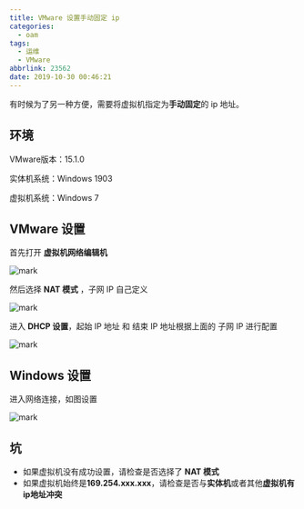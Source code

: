 ```yaml
---
title: VMware 设置手动固定 ip
categories:
  - oam
tags:
  - 运维
  - VMware
abbrlink: 23562
date: 2019-10-30 00:46:21
---
```


有时候为了另一种方便，需要将虚拟机指定为**手动固定**的 ip 地址。

<!-- more -->

## 环境

VMware版本：15.1.0

实体机系统：Windows 1903

虚拟机系统：Windows 7 



## VMware 设置

首先打开 **虚拟机网络编辑机**

![mark](http://markdown.yeek.top/bolg/20191030/wlYrcC9BacsH.png?imageslim)



然后选择 **NAT 模式** ，子网 IP 自己定义

![mark](http://markdown.yeek.top/bolg/20191030/npN7mSyuk7rt.png?imageslim)



进入 **DHCP 设置**，起始 IP 地址 和 结束 IP 地址根据上面的 子网 IP 进行配置

![mark](http://markdown.yeek.top/bolg/20191030/mEiKS3lY8imx.png?imageslim)



## Windows 设置

进入网络连接，如图设置

![mark](http://markdown.yeek.top/bolg/20191030/U71bWtX64Hh3.jpg?imageslim)



## 坑

- 如果虚拟机没有成功设置，请检查是否选择了 **NAT 模式**
- 如果虚拟机始终是**169.254.xxx.xxx**，请检查是否与**实体机**或者其他**虚拟机有ip地址冲突**

